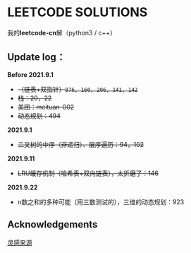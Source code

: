 # LEETCODE SOLUTIONS 

我的**leetcode-cn**解（python3 / c++）

## Update log：

**Before 2021.9.1**

+ ~~（链表+双指针）`876, 160, 206, 141, 142`~~
+ ~~栈：20，22~~
+ ~~美团：meituan-002~~
+ ~~动态规划：494~~

**2021.9.1**

+ ~~二叉树的中序（非递归）、层序遍历：94，102~~

**2021.9.11**

+ ~~LRU缓存机制（哈希表+双向链表），太折磨了：146~~

**2021.9.22**

+ n数之和的多种可能（用三数测试的），三维的动态规划：923


## Acknowledgements

[灵感来源](https://github.com/buaa-websec/.leetcode)

